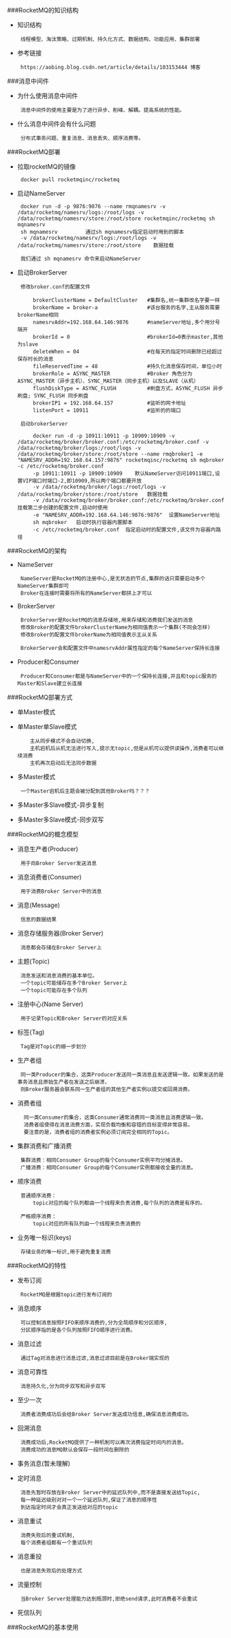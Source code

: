 ###RocketMQ的知识结构

 * 知识结构
        
        线程模型、淘汰策略、过期机制、持久化方式、数据结构、功能应用、集群部署   
        
 * 参考链接
        
        https://aobing.blog.csdn.net/article/details/103153444 博客

###消息中间件
 
 * 为什么使用消息中间件
        
        消息中间件的使用主要是为了进行异步、削峰、解耦。提高系统的性能。
        
 * 什么消息中间件会有什么问题      
        
        分布式事务问题、重复消息、消息丢失、顺序消费等。
###RocketMQ部署

 * 拉取rocketMQ的镜像
        
        docker pull rocketmqinc/rocketmq
        
 * 启动NameServer
        
        docker run -d -p 9876:9876 --name rmqnamesrv -v /data/rocketmq/namesrv/logs:/root/logs -v /data/rocketmq/namesrv/store:/root/store rocketmqinc/rocketmq sh mqnamesrv
        sh mqnamesrv         通过sh mqnamesrv指定启动时用到的脚本
        -v /data/rocketmq/namesrv/logs:/root/logs -v /data/rocketmq/namesrv/store:/root/store    数据挂载
        
        我们通过 sh mqnamesrv 命令来启动NameServer
        
 * 启动BrokerServer
        
        修改broker.conf的配置文件
        
            brokerClusterName = DefaultCluster   #集群名,统一集群改名字要一样
            brokerName = broker-a                #该台服务的名字,主从服务需要brokerName相同
            namesrvAddr=192.168.64.146:9876      #nameServer地址,多个用分号隔开
            brokerId = 0                         #brokerId=0表示master,其他为slave
            deleteWhen = 04                      #在每天的指定时间删除已经超过保存时长的消息
            fileReservedTime = 48                #持久化消息保存时间，单位小时
            brokerRole = ASYNC_MASTER            #Broker 角色分为 ASYNC_MASTER（异步主机）、SYNC_MASTER（同步主机）以及SLAVE（从机）
            flushDiskType = ASYNC_FLUSH          #刷盘方式，ASYNC_FLUSH 异步刷盘; SYNC_FLUSH 同步刷盘
            brokerIP1 = 192.168.64.157           #监听的网卡地址
            listenPort = 10911                   #监听的的端口
            
        启动brokerServer
            
            docker run -d -p 10911:10911 -p 10909:10909 -v /data/rocketmq/broker/broker.conf:/etc/rocketmq/broker.conf -v /data/rocketmq/broker/logs:/root/logs -v /data/rocketmq/broker/store:/root/store --name rmqbroker1 -e "NAMESRV_ADDR=192.168.64.157:9876" rocketmqinc/rocketmq sh mqbroker -c /etc/rocketmq/broker.conf
            -p 10911:10911 -p 10909:10909    默认NameServer访问10911端口,设置VIP端口时端口-2,即10909,所以两个端口都要开放
            -v /data/rocketmq/broker/logs:/root/logs -v /data/rocketmq/broker/store:/root/store   数据挂载
            -v /data/rocketmq/broker/broker.conf:/etc/rocketmq/broker.conf  挂载第二步创建的配置文件,启动时使用
            -e "NAMESRV_ADDR=192.168.64.146:9876:9876"  设置NameServer地址
            sh mqbroker   启动时执行容器内置脚本
            -c /etc/rocketmq/broker.conf  指定启动时的配置文件,该文件为容器内路径

###RocketMQ的架构

 * NameServer
        
        NameServer是RocketMQ的注册中心,是无状态的节点,集群的话只需要启动多个NameServer集群即可
        Broker在连接时需要将所有的NameServer都拼上才可以
        
 * BrokerServer
        
        BrokerServer是RocketMQ的消息存储地,用来存储和消费我们发送的消息
        修改Broker的配置文件brokerClusterName为相同值表示一个集群(不同会怎样)
        修改Broker的配置文件brokerName为相同值表示主从关系
        
        BrokerServer会和配置文件中namesrvAddr属性指定的每个NameServer保持长连接
        
 * Producer和Consumer
 
        Producer和Consumer都是与NameServer中的一个保持长连接,并且和topic服务的Master和Slave建立长连接

###RocketMQ部署方式

 * 单Master模式
 
 
 * 单Master单Slave模式
        
           主从同步模式不会自动切换,
           主机宕机后从机无法进行写入,提示无topic,但是从机可以提供读操作,消费者可以继续消费
           主机再次启动后无法同步数据 
        
 
 * 多Master模式
        
        一个Master宕机后主题会被分配到其他Broker吗？？？
 
 * 多Master多Slave模式-异步复制
 
 * 多Master多Slave模式-同步双写


###RocketMQ的概念模型

 * 消息生产者(Producer)
        
        用于向Broker Server发送消息
 * 消息消费者(Consumer)
        
        用于消费Broker Server中的消息
 * 消息(Message)
        
        信息的数据结果
 * 消息存储服务器(Broker Server)
        
        消息都会存储在Broker Server上

 * 主题(Topic)
        
        消息发送和消息消费的基本单位。
        一个topic可能储存在多个Broker Server上
        一个topic可能存在多个队列
 * 注册中心(Name Server)
        
        用于记录Topic和Broker Server的对应关系
        
 * 标签(Tag)
        
        Tag是对Topic的细一步划分
        
 * 生产者组
        
        同一类Producer的集合，这类Producer发送同一类消息且发送逻辑一致。如果发送的是事务消息且原始生产者在发送之后崩溃，
        则Broker服务器会联系同一生产者组的其他生产者实例以提交或回溯消费。

 * 消费者组   
        
         同一类Consumer的集合，这类Consumer通常消费同一类消息且消费逻辑一致。
         消费者组使得在消息消费方面，实现负载均衡和容错的目标变得非常容易。
         要注意的是，消费者组的消费者实例必须订阅完全相同的Topic。
 
 * 集群消费和广播消费
        
        集群消费：相同Consumer Group的每个Consumer实例平均分摊消息。
        广播消费：相同Consumer Group的每个Consumer实例都接收全量的消息。
        
 * 顺序消费
        
        普通顺序消费：
            topic对应的每个队列都由一个线程来负责消费,每个队列的消费是有序的。
                        
        严格顺序消费：
            topic对应的所有队列由一个线程来负责消费的
            
 * 业务唯一标识(keys)
        
        存储业务的唯一标识,用于避免重复消费      
        
###RocketMQ的特性
 
 * 发布订阅  
        
        RocketMQ是根据topic进行发布订阅的
 * 消息顺序  
        
        可以控制消息按照FIFO来顺序消费的,分为全局顺序和分区顺序,
        分区顺序指的是各个队列按照FIFO顺序进行消费。
 * 消息过滤 
        
        通过Tag对消息进行消息过滤,消息过滤目前是在Broker端实现的
 * 消息可靠性
        
        消息持久化,分为同步双写和异步双写
 * 至少一次
        
        消费者消费成功后会给Broker Server发送成功信息,确保消息消费成功。
 * 回溯消息
        
        消费成功后,RocketMQ提供了一种机制可以再次消费指定时间内的消息。
        消费成功的消息MQ默认会保存一段时间在删除的
 * 事务消息(暂未理解)
        
        
 * 定时消息
        
        消息先暂时存放在Broker Server中的延迟队列中,而不是直接发送给Topic,
        每一种延迟级别对对一个一个延迟队列,保证了消息的顺序性
        到达指定时间才会真正发送给对应的topic
 * 消息重试
        
        消费失败后的重试机制,
        每个消费者组都有一个重试队列
 * 消息重投
        
        也是消息失败后的处理方式
 * 流量控制
        
        当Broker Server处理能力达到瓶颈时,拒绝send请求,此时消费者不会重试
 * 死信队列
 

###RocketMQ的基本使用
